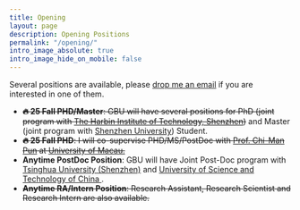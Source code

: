 ```yaml
---
title: Opening
layout: page
description: Opening Positions
permalink: "/opening/"
intro_image_absolute: true
intro_image_hide_on_mobile: false
---
```


Several positions are available, please <a href='/contact/'>drop me an email</a> if you are interested in one of them. 

- ~~**🔥 25 Fall PHD/Master**: GBU will have several positions for PhD (joint program with <a href="https://www.hitsz.edu.cn/index.html">The Harbin Institute of Technology, Shenzhen</a>)~~
    and Master (joint program with <a href='https://www.szu.edu.cn/'>Shenzhen University</a>) Student.
- ~~**🔥 25 Fall PHD**: I will co-supervise PHD/MS/PostDoc with <a href="https://www.cis.um.edu.mo/~cmpun/">Prof. Chi-Man Pun</a> at <a href="https://www.um.edu.mo/">University of Macau.</a>~~
- **Anytime PostDoc Position**: GBU will have Joint Post-Doc program with <a href="https://www.sigs.tsinghua.edu.cn/en/">Tsinghua University (Shenzhen)</a> and <a href="https://en.ustc.edu.cn/">University of Science and Technology of China </a>. 
- ~~**Anytime RA/Intern Position**:  Research Assistant, Research Scientist and Research Intern are also available.~~